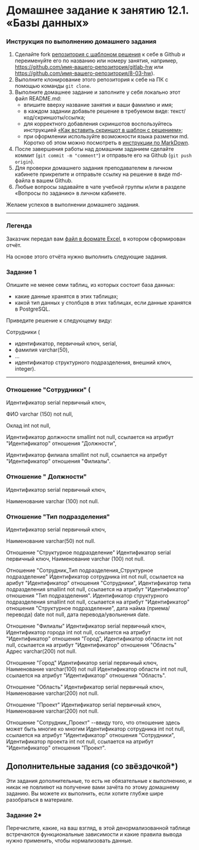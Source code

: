 # Домашнее задание к занятию 12.1. «Базы данных»

### Инструкция по выполнению домашнего задания

1. Сделайте fork [репозитория c шаблоном решения](https://github.com/netology-code/sys-pattern-homework) к себе в Github и переименуйте его по названию или номеру занятия, например, https://github.com/имя-вашего-репозитория/gitlab-hw или https://github.com/имя-вашего-репозитория/8-03-hw).
2. Выполните клонирование этого репозитория к себе на ПК с помощью команды `git clone`.
3. Выполните домашнее задание и заполните у себя локально этот файл README.md:
   - впишите вверху название занятия и ваши фамилию и имя;
   - в каждом задании добавьте решение в требуемом виде: текст/код/скриншоты/ссылка;
   - для корректного добавления скриншотов воспользуйтесь инструкцией [«Как вставить скриншот в шаблон с решением»](https://github.com/netology-code/sys-pattern-homework/blob/main/screen-instruction.md);
   - при оформлении используйте возможности языка разметки md. Коротко об этом можно посмотреть в [инструкции по MarkDown](https://github.com/netology-code/sys-pattern-homework/blob/main/md-instruction.md).
4. После завершения работы над домашним заданием сделайте коммит (`git commit -m "comment"`) и отправьте его на Github (`git push origin`).
5. Для проверки домашнего задания преподавателем в личном кабинете прикрепите и отправьте ссылку на решение в виде md-файла в вашем Github.
6. Любые вопросы задавайте в чате учебной группы и/или в разделе «Вопросы по заданию» в личном кабинете.

Желаем успехов в выполнении домашнего задания.

---
### Легенда

Заказчик передал вам [файл в формате Excel](https://github.com/netology-code/sdb-homeworks/blob/main/resources/hw-12-1.xlsx), в котором сформирован отчёт. 

На основе этого отчёта нужно выполнить следующие задания.

### Задание 1

Опишите не менее семи таблиц, из которых состоит база данных:

- какие данные хранятся в этих таблицах;
- какой тип данных у столбцов в этих таблицах, если данные хранятся в PostgreSQL.

Приведите решение к следующему виду:

Сотрудники (

- идентификатор, первичный ключ, serial,
- фамилия varchar(50),
- ...
- идентификатор структурного подразделения, внешний ключ, integer).
_________________________________________________________________________________________________________________________________________________________________________
### Отношение "Сотрудники" (
Идентификатор serial первичный ключ,

ФИО varchar (150) not null,

Оклад int not null,

Идентификатор должности smallint not null, ссылается на атрибут "Идентификатор" отношения "Должности",

Идентификатор филиала smallint not null, ссылается на атрибут "Идентификатор" отношения "Филиалы".


### Отношение " Должности"
Идентификатор serial первичный ключ,

Наименование varchar (100) not null.


### Отношение "Тип подразделения"
Идентификатор serial первичный ключ,

Наименование varchar(50) not null.

Отношение "Структурное подразделение"
Идентификатор serial первичный ключ, 
Наименование varchar (100) not null.

Отношение "Сотрудник_Тип подразделения_Структурное подразделение"
Идентификатор сотрудника int not null, ссылается на арибут "Идентификатор" отношения "Сотрудники",
Идентификатор типа подразделения smallint not null, ссылается на атрибут "Идентификатор" отношения "Тип подразделения".
Идентификатор структурного подразделения smallint not null, ссылается на атрибут "Идентификатор" отношения "Структурное подразделение",
дата найма (приема/перевода) date not null,
дата перевода/увольнения date.

Отношение "Филиалы"
Идентификатор serial первичный ключ, 
Идентификатор города int not null, ссылается на атрибут "Идентификатор" отношения "Город",
Идентификатор области int not null, ссылается на атрибут "Идентификатор" отношения "Область"
Адрес varchar(200) not null.


Отношение "Город"
Идентификатор serial первичный ключ, 
Наименование varchar(100) not null
Идентификатор области int not null, ссылается на атрибут "Идентификатор" отношения "Область".

Отношение "Область" 
Идентификатор serial первичный ключ, 
Наименование varchar(200) not null.

Отношение "Проект"
Идентификатор serial первичный ключ, 
Наименование varchar(200) not null.

Отношение "Сотрудник_Проект"  --ввиду того, что отношение здесь может быть многие ко многим
Идентификатор сотрудника int not null, ссылается на атрибут "Идентификатор" отношения "Сотрудники",
Идентификатор проекта int not null, ссылается на атрибут "Идентификатор" отношения "Проект".

## Дополнительные задания (со звёздочкой*)
Эти задания дополнительные, то есть не обязательные к выполнению, и никак не повлияют на получение вами зачёта по этому домашнему заданию. Вы можете их выполнить, если хотите глубже шире разобраться в материале.


### Задание 2*

Перечислите, какие, на ваш взгляд, в этой денормализованной таблице встречаются функциональные зависимости и какие правила вывода нужно применить, чтобы нормализовать данные.

